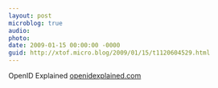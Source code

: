 ```yaml
---
layout: post
microblog: true
audio: 
photo: 
date: 2009-01-15 00:00:00 -0000
guid: http://xtof.micro.blog/2009/01/15/t1120604529.html
---
```

OpenID Explained [openidexplained.com](http://openidexplained.com/)
